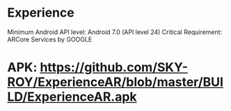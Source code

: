 # Experience
Minimum Android API level: Android 7.0 (API level 24)
Critical Requirement: ARCore Services by GOOGLE

# APK: https://github.com/SKY-ROY/ExperienceAR/blob/master/BUILD/ExperienceAR.apk
